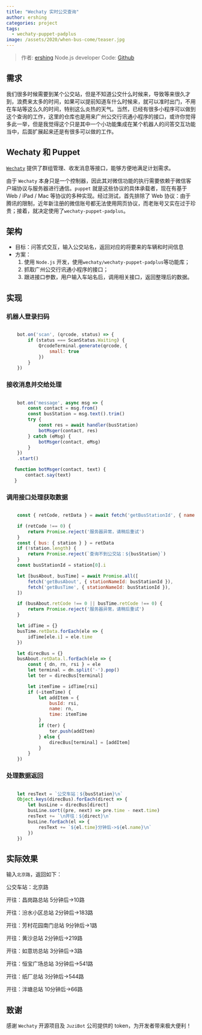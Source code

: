 ```yaml
---
title: "Wechaty 实时公交查询"
author: ershing
categories: project
tags:
  - wechaty-puppet-padplus
image: /assets/2020/when-bus-come/teaser.jpg
---
```


> 作者: [ershing](https://github.com/ershing) Node.js developer
> Code: [Github](https://github.com/ershing/when-bus-come)

## 需求

我们很多时候需要到某个公交站，但是不知道公交什么时候来，导致等来很久才到，浪费来太多的时间，如果可以提前知道车什么时候来，就可以准时出门，不用在车站等这么久的时间，特别这么炎热的天气。当然，已经有很多小程序可以做到这个查询的工作，这里的仓库也是用来广州公交行讯通小程序的接口，或许你觉得多此一举，但是我觉得这个只是其中一个小功能集成在某个机器人的问答交互功能当中，后面扩展起来还是有很多可以做的工作。

## Wechaty 和 Puppet

[`Wechaty`](https://github.com/wechaty/wechaty) 提供了群组管理、收发消息等接口，能够方便地满足计划需求。

由于 `Wechaty` 本身只是一个控制器，因此其对微信功能的执行需要依赖于微信客户端协议与服务器进行通信。`puppet` 就是这些协议的具体承载者，现在有基于 Web / iPad / Mac 等协议的多种实现。经过测试，首先排除了 Web 协议：由于腾讯的限制，近年新注册的微信账号都无法使用网页协议，而老账号又实在过于珍贵；接着，就决定使用了`wechaty-puppet-padplus`。

## 架构

- 目标：问答式交互，输入公交站名，返回对应的将要来的车辆和时间信息
- 方案：
  1. 使用 `Node.js` 开发，使用`wechaty/wechaty-puppet-padplus`等功能库；
  2. 抓取广州公交行讯通小程序的接口；
  3. 跟进接口参数，用户输入车站名后，调用相关接口，返回整理后的数据。

## 实现

### 机器人登录扫码

```javascript

    bot.on('scan', (qrcode, status) => {
        if (status === ScanStatus.Waiting) {
            QrcodeTerminal.generate(qrcode, {
                small: true
            })
        }
    })

```

### 接收消息并交给处理

```javascript

    bot.on('message', async msg => {
        const contact = msg.from()
        const busStation = msg.text().trim()
        try {
            const res = await handler(busStation)
            botMsger(contact, res)
        } catch (eMsg) {
            botMsger(contact, eMsg)
        }
    })
    .start()

   function botMsger(contact, text) {
       contact.say(text)
   }

```

### 调用接口处理获取数据

```javascript

    const { retCode, retData } = await fetch('getBusStationId', { name: busStation, requesttime: Math.floor(+new Date() / 1000) })

    if (retCode !== 0) {
        return Promise.reject('服务器异常，请稍后重试')
    }
    const { bus: { station } } = retData
    if (!station.length) {
        return Promise.reject(`查询不到公交站：${busStation}`)
    }
    const busStationId = station[0].i

    let [busAbout, busTime] = await Promise.all([
        fetch('getBusAbout', { stationNameId: busStationId }),
        fetch('getBusTime', { stationNameId: busStationId }),
    ])

    if (busAbout.retCode !== 0 || busTime.retCode !== 0) {
        return Promise.reject('服务器异常，请稍后重试')
    }

    let idTime = {}
    busTime.retData.forEach(ele => {
        idTime[ele.i] = ele.time
    })

    let direcBus = {}
    busAbout.retData.l.forEach(ele => {
        const { dn, rn, rsi } = ele
        let terminal = dn.split('-').pop()
        let ter = direcBus[terminal]

        let itemTime = idTime[rsi]
        if (~itemTime) {
            let addItem = {
                busId: rsi,
                name: rn,
                time: itemTime
            }
            if (ter) {
                ter.push(addItem)
            } else {
                direcBus[terminal] = [addItem]
            }
        }
    })

```

### 处理数据返回

```javascript

    let resText = `公交车站：${busStation}\n`
    Object.keys(direcBus).forEach(direct => {
        let busLine = direcBus[direct]
        busLine.sort((pre, next) => pre.time - next.time)
        resText += `\n开往：${direct}\n`
        busLine.forEach(el => {
            resText += `${el.time}分钟后->${el.name}\n`
        })
    })

```

## 实际效果

输入`北京路`，返回如下：

公交车站：北京路

开往：昌岗路总站
5分钟后->10路

开往：汾水小区总站
2分钟后->183路

开往：芳村花园南门总站
9分钟后->1路

开往：黄沙总站
2分钟后->219路

开往：如意坊总站
3分钟后->3路

开往：恒宝广场总站
3分钟后->541路

开往：纸厂总站
3分钟后->544路

开往：泮塘总站
10分钟后->66路

## 致谢

感谢 `Wechaty` 开源项目及 `JuziBot` 公司提供的 token，为开发者带来极大便利！
